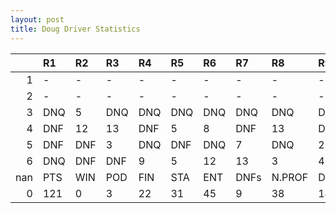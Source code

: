 ```yaml
---
layout: post 
title: Doug Driver Statistics
--- 
```


|     | R1   | R2   | R3   | R4   | R5   | R6   | R7   | R8     | R9   | R10   | R11   | R12   | Points   | Pos   |
|----:|:-----|:-----|:-----|:-----|:-----|:-----|:-----|:-------|:-----|:------|:------|:------|:---------|:------|
|   1 | -    | -    | -    | -    | -    | -    | -    | -      | -    | -     | -     | -     | 70.0     | 6.0   |
|   2 | -    | -    | -    | -    | -    | -    | -    | -      | -    | -     | -     | -     | 105.0    | 3.0   |
|   3 | DNQ  | 5    | DNQ  | DNQ  | DNQ  | DNQ  | DNQ  | DNQ    | DNQ  | DNQ   | DNQ   | 16    | 129.0    | 3.0   |
|   4 | DNF  | 12   | 13   | DNF  | 5    | 8    | DNF  | 13     | DNF  | 10    | 9     | 11    | 131.0    | 2.0   |
|   5 | DNF  | DNF  | 3    | DNQ  | DNF  | DNQ  | 7    | DNQ    | 2    | 4     | 4     | 5     | 60.0     | 8.0   |
|   6 | DNQ  | DNF  | DNF  | 9    | 5    | 12   | 13   | 3      | 4    | nan   | nan   | nan   | 103.0    | 1.0   |
| nan | PTS  | WIN  | POD  | FIN  | STA  | ENT  | DNFs | N.PROF | DNQ  | %FIN  | PPR   | BST   | CHA      | RNK   |
|   0 | 121  | 0    | 3    | 22   | 31   | 45   | 9    | 38     | 14   | 70.97 | 2.69  | 2     | 0.0      | 16.0  |